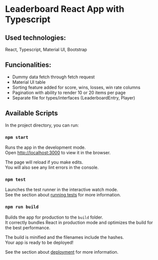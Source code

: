# Leaderboard React App with Typescript

## Used technologies: 
React, Typescript, Material UI, Bootstrap
## Funcionalities:
* Dummy data fetch through fetch request
* Material UI table
* Sorting feature added for score, wins, losses, win rate columns
* Pagination with ability to render 10 or 20 items per page
* Separate file for types/interfaces (LeaderboardEntry, Player)

## Available Scripts

In the project directory, you can run:

### `npm start`

Runs the app in the development mode.\
Open [http://localhost:3000](http://localhost:3000) to view it in the browser.

The page will reload if you make edits.\
You will also see any lint errors in the console.

### `npm test`

Launches the test runner in the interactive watch mode.\
See the section about [running tests](https://facebook.github.io/create-react-app/docs/running-tests) for more information.

### `npm run build`

Builds the app for production to the `build` folder.\
It correctly bundles React in production mode and optimizes the build for the best performance.

The build is minified and the filenames include the hashes.\
Your app is ready to be deployed!

See the section about [deployment](https://facebook.github.io/create-react-app/docs/deployment) for more information.